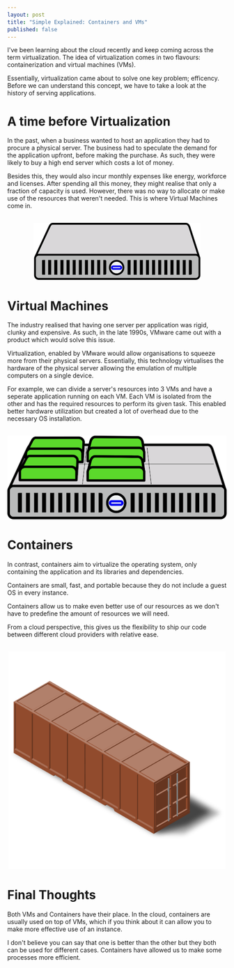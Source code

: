 ```yaml
---
layout: post
title: "Simple Explained: Containers and VMs"
published: false
---
```


I've been learning about the cloud recently and keep coming across the term virtualization. The idea of virtualization comes in two flavours: containerization and virtual machines (VMs).

Essentially, virtualization came about to solve one key problem; efficency. Before we can understand this concept, we have to take a look at the history of serving applications.

# A time before Virtualization

In the past, when a business wanted to host an application they had to procure a physical server. The business had to speculate the demand for the application upfront, before making the purchase. As such, they were likely to buy a high end server which costs a lot of money. 

Besides this, they would also incur monthly expenses like energy, workforce and licenses. After spending all this money, they might realise that only a fraction of capacity is used. However, there was no way to allocate or make use of the resources that weren't needed. This is where Virtual Machines come in.

<p align="center">
<br>
<img src="../images/containers_and_vms/server.png" />
</p>

# Virtual Machines

The industry realised that having one server per application was rigid, clunky and expensive. As such, in the late 1990s, VMware came out with a product which would solve this issue.

Virtualization, enabled by VMware would allow organisations to squeeze more from their physical servers. Essentially, this technology virtualises the hardware of the physical server allowing the emulation of multiple computers on a single device.

For example, we can divide a server's resources into 3 VMs and have a seperate application running on each VM. Each VM is isolated from the other and has the required resources to perform its given task. This enabled better hardware utilization but created a lot of overhead due to the necessary OS installation.

<!-- This means that we are virtualizing the underlying hardware allowing us to divide up our resources.

From a cloud perspective, when you spin up an instance, you are getting a VM with resources from a physical server shared amongst many other users. -->

<p align="center">
<br>
<img src="../images/containers_and_vms/vms.png" />
</p>

# Containers




In contrast, containers aim to virtualize the operating system, only containing the application and its libraries and dependencies.

Containers are small, fast, and portable because they do not include a guest OS in every instance. 

Containers allow us to make even better use of our resources as we don't have to predefine the amount of resources we will need.

From a cloud perspective, this gives us the flexibility to ship our code between different cloud providers with relative ease.

<p align="center">
<br>
<img src="../images/containers_and_vms/container.png" width="500" height="500"/>
</p>

# Final Thoughts

Both VMs and Containers have their place. In the cloud, containers are usually used on top of VMs, which if you think about it can allow you to make more effective use of an instance.

I don't believe you can say that one is better than the other but they both can be used for different cases. Containers have allowed us to make some processes more efficient.